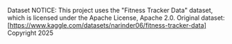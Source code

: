 Dataset NOTICE: This project uses the "Fitness Tracker Data" dataset, which is licensed under the Apache License, Apache 2.0.
Original dataset: [https://www.kaggle.com/datasets/narinder06/fitness-tracker-data] Copyright 2025 
